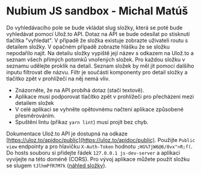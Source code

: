 # Nubium JS sandbox - Michal Matúš

Do vyhledávacího pole se bude vkládat slug složky, která se poté bude vyhledávat pomocí Ulož.to API.
Dotaz na API se bude odesílat po stisknutí tlačítka "vyhledat".
V případě že složka existuje zobrazte uživateli routu s detailem složky.
V opačném případě zobrazte hlášku že se složku nepodařilo najít.
Na detailu složky vypiště její název s odkazem na Ulož.to a seznam všech přímých potomků vnořených složek.
Pro každou složku v seznamu udělejte proklik na detail.
Seznam složek by měl jít pomocí dalšího inputu filtrovat dle názvu.
Filtr je součástí komponenty pro detail složky a tlačítko zpět v prohlížeči na něj nemá vliv.

* Znázorněte, že na API probíhá dotaz (stačí textově).
* Aplikace musí podporovat tlačítko zpět v prohlížeči pro přecházení mezi detailem složek
* V celé aplikaci se vyhněte opětovnému načtení aplikace způsobené přesměrováním.
* Spuštění lintu (příkaz `yarn lint`) musí projít bez chyb.

Dokumentace Ulož.to API je dostupná na odkaze [https://uloz.to/apidoc/public](https://uloz.to/apidoc/public).
Použijte `Public view` endpointy a pro hlavičku `X-Auth-Token` hodnotu `;HG%7jW6@6/8vx">R;f(`.
Do hosts souboru si přidejte řádek `127.0.0.1 js-dev-server` a aplikaci vyvíjejte na této doméně (CORS).
Pro vývoj aplikace můžete použít složku se slugem `tJlhmPfR7M7k` ([náhled složky](https://uloz.to/folder/tJlhmPfR7M7k/name/Nubium-JS-sandbox)).
